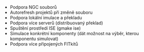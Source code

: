- Podpora NGC souborů
- Autorefresh projektů při změně souboru
- Podpora lokální imulace a překladu
- Podpora více serverů (distribuovaný překlad)
- Spuštění prostředí ISE (gmake ise)
- Simulace konkrétní komponenty (dát možnost na výběr, kterou komponentu simulovat)
- Podpora více připojených FITkitů
